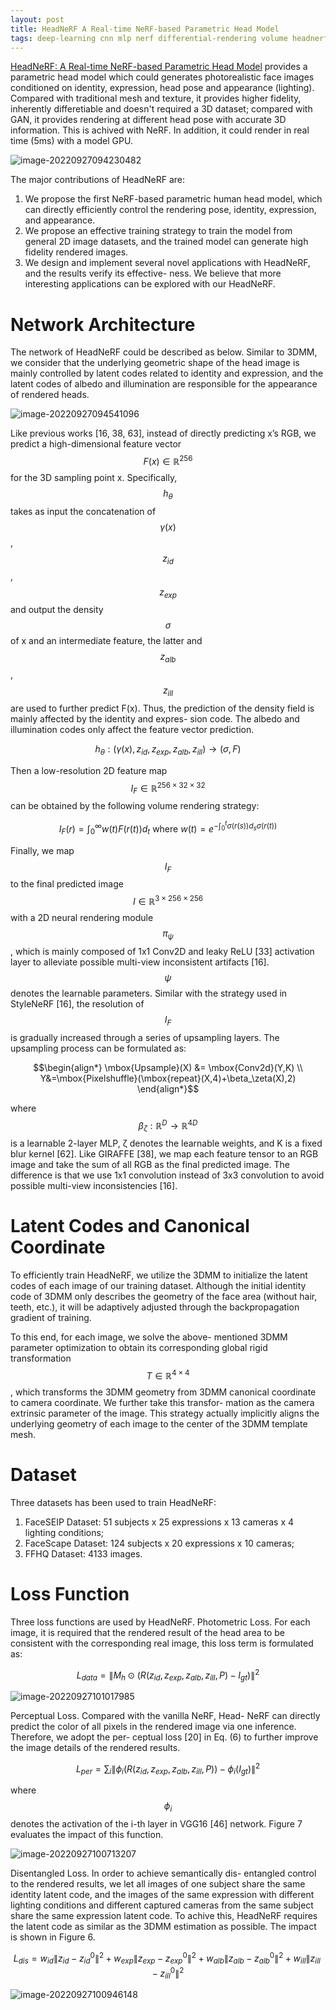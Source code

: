 ```yaml
---
layout: post
title: HeadNeRF A Real-time NeRF-based Parametric Head Model
tags: deep-learning cnn mlp nerf differential-rendering volume headnerf 3dmm pose expression identity illumination lighting albedo
---
```


[HeadNeRF: A Real-time NeRF-based Parametric Head Model](https://arxiv.org/abs/2112.05637v3) provides a parametric head model which could generates photorealistic face images conditioned on identity, expression, head pose and appearance (lighting). Compared with traditional mesh and texture, it provides higher fidelity, inherently differetiable and doesn't required a 3D dataset; compared with GAN, it provides rendering at different head pose with accurate 3D information. This is achived with NeRF. In addition, it could render in real time (5ms) with a model GPU.

![image-20220927094230482](https://raw.githubusercontent.com/zhangtemplar/zhangtemplar.github.io/master/uPic/2022_09_27_09_42_34_image-20220927094230482.png)

The major contributions of HeadNeRF are:

1. We propose the first NeRF-based parametric human head model, which can directly efficiently control the rendering pose, identity, expression, and appearance.
2. We propose an effective training strategy to train the model from general 2D image datasets, and the trained model can generate high fidelity rendered images.
3. We design and implement several novel applications with HeadNeRF, and the results verify its effective- ness. We believe that more interesting applications can be explored with our HeadNeRF.

# Network Architecture

The network of HeadNeRF could be described as below. Similar to 3DMM, we consider that the underlying geometric shape of the head image is mainly controlled by latent codes related to identity and expression, and the latent codes of albedo and illumination are responsible for the appearance of rendered heads.

![image-20220927094541096](https://raw.githubusercontent.com/zhangtemplar/zhangtemplar.github.io/master/uPic/2022_09_27_09_45_41_image-20220927094541096.png)

Like previous works [16, 38, 63], instead of directly predicting x’s RGB, we predict a high-dimensional feature vector $$F(x) \in\mathbb{R}^256$$ for the 3D sampling point x. Specifically, $$h_\theta$$ takes as input the concatenation of $$\gamma(x)$$, $$z_{id}$$, $$z_{exp}$$ and output the density $$\sigma$$ of x and an intermediate feature, the latter and $$z_{alb}$$, $$z_{ill}$$ are used to further predict F(x). Thus, the prediction of the density field is mainly affected by the identity and expres- sion code. The albedo and illumination codes only affect the feature vector prediction.

$$h_\theta:(\gamma(x),z_{id},z_{exp},z_{alb},z_{ill})\to(\sigma,F)$$

Then a low-resolution 2D feature map $$I_F\in\mathbb{R}^{256×32×32}$$ can be obtained by the following volume rendering strategy:

$$I_F(r)=\int_0^\infty{w(t)F(r(t))}d_t\mbox{ where }w(t)=e^{-\int_0^t{\sigma(r(s))d_s}\sigma(r(t))}$$

Finally, we map $$I_F$$ to the final predicted image $$I\in\mathbb{R}^{3×256×256}$$ with a 2D neural rendering module $$\pi_\psi$$, which is mainly composed of 1x1 Conv2D and leaky ReLU [33] activation layer to alleviate possible multi-view inconsistent artifacts [16]. $$\psi$$ denotes the learnable parameters. Similar with the strategy used in StyleNeRF [16], the resolution of $$I_F$$ is gradually increased through a series of upsampling layers. The upsampling process can be formulated as:

$$\begin{align*}
\mbox{Upsample}(X) &= \mbox{Conv2d}(Y,K) \\
 Y&=\mbox{Pixelshuffle}(\mbox{repeat}(X,4)+\beta_\zeta(X),2) 
\end{align*}$$

where $$\beta_\zeta : \mathbb{R}^D \to \mathbb{R}^{4D}$$ is a learnable 2-layer MLP, ζ denotes the learnable weights, and K is a fixed blur kernel [62]. Like GIRAFFE [38], we map each feature tensor to an RGB image and take the sum of all RGB as the final predicted image. The difference is that we use 1x1 convolution instead of 3x3 convolution to avoid possible multi-view inconsistencies [16].

# Latent Codes and Canonical Coordinate

To efficiently train HeadNeRF, we utilize the 3DMM to initialize the latent codes of each image of our training dataset. Although the initial identity code of 3DMM only describes the geometry of the face area (without hair, teeth, etc.), it will be adaptively adjusted through the backpropagation gradient of training.

To this end, for each image, we solve the above- mentioned 3DMM parameter optimization to obtain its corresponding global rigid transformation $$T\in\mathbb{R}^{4×4}$$, which transforms the 3DMM geometry from 3DMM canonical coordinate to camera coordinate. We further take this transfor- mation as the camera extrinsic parameter of the image. This strategy actually implicitly aligns the underlying geometry of each image to the center of the 3DMM template mesh.

# Dataset

Three datasets has been used to train HeadNeRF:

1. FaceSEIP Dataset: 51 subjects x 25 expressions x 13 cameras x 4 lighting conditions;
2. FaceScape Dataset: 124 subjects x 20 expressions x 10 cameras;
3. FFHQ Dataset: 4133 images.

# Loss Function

Three loss functions are used by HeadNeRF. Photometric Loss. For each image, it is required that the rendered result of the head area to be consistent with the corresponding real image, this loss term is formulated as:

$$L_{data}=\lVert M_h\odot (R(z_{id},z_{exp},z_{alb},z_{ill},P)-I_{gt})\rVert^2$$

![image-20220927101017985](https://raw.githubusercontent.com/zhangtemplar/zhangtemplar.github.io/master/uPic/2022_09_27_10_10_18_image-20220927101017985.png)

Perceptual Loss. Compared with the vanilla NeRF, Head- NeRF can directly predict the color of all pixels in the rendered image via one inference. Therefore, we adopt the per- ceptual loss [20] in Eq. (6) to further improve the image details of the rendered results.

$$L_{per}=\sum_i{\lVert \phi_i(R(z_{id},z_{exp},z_{alb},z_{ill},P))-\phi_i(I_{gt})\rVert^2}$$

where $$\phi_i$$ denotes the activation of the i-th layer in VGG16 [46] network. Figure 7 evaluates the impact of this function.

![image-20220927100713207](https://raw.githubusercontent.com/zhangtemplar/zhangtemplar.github.io/master/uPic/2022_09_27_10_07_13_image-20220927100713207.png)

Disentangled Loss. In order to achieve semantically dis- entangled control to the rendered results, we let all images of one subject share the same identity latent code, and the images of the same expression with different lighting conditions and different captured cameras from the same subject share the same expression latent code. To achive this, HeadNeRF requires the latent code as similar as the 3DMM estimation as possible. The impact is shown in Figure 6.

$$L_{dis}=w_{id}\lVert z_{id}-z_{id}^0\rVert^2+w_{exp}\lVert z_{exp}-z_{exp}^0\rVert^2+w_{alb}\lVert z_{alb}-z_{alb}^0\rVert^2+w_{ill}\lVert z_{ill}-z_{ill}^0\rVert^2$$

![image-20220927100946148](https://raw.githubusercontent.com/zhangtemplar/zhangtemplar.github.io/master/uPic/2022_09_27_10_09_46_image-20220927100946148.png)
